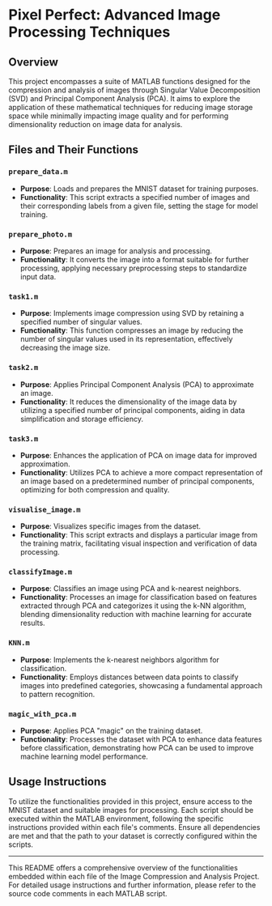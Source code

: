 # Pixel Perfect: Advanced Image Processing Techniques

## Overview
This project encompasses a suite of MATLAB functions designed for the compression and analysis of images through Singular Value Decomposition (SVD) and Principal Component Analysis (PCA). It aims to explore the application of these mathematical techniques for reducing image storage space while minimally impacting image quality and for performing dimensionality reduction on image data for analysis.

## Files and Their Functions

### `prepare_data.m`
- **Purpose**: Loads and prepares the MNIST dataset for training purposes.
- **Functionality**: This script extracts a specified number of images and their corresponding labels from a given file, setting the stage for model training.

### `prepare_photo.m`
- **Purpose**: Prepares an image for analysis and processing.
- **Functionality**: It converts the image into a format suitable for further processing, applying necessary preprocessing steps to standardize input data.

### `task1.m`
- **Purpose**: Implements image compression using SVD by retaining a specified number of singular values.
- **Functionality**: This function compresses an image by reducing the number of singular values used in its representation, effectively decreasing the image size.

### `task2.m`
- **Purpose**: Applies Principal Component Analysis (PCA) to approximate an image.
- **Functionality**: It reduces the dimensionality of the image data by utilizing a specified number of principal components, aiding in data simplification and storage efficiency.

### `task3.m`
- **Purpose**: Enhances the application of PCA on image data for improved approximation.
- **Functionality**: Utilizes PCA to achieve a more compact representation of an image based on a predetermined number of principal components, optimizing for both compression and quality.

### `visualise_image.m`
- **Purpose**: Visualizes specific images from the dataset.
- **Functionality**: This script extracts and displays a particular image from the training matrix, facilitating visual inspection and verification of data processing.

### `classifyImage.m`
- **Purpose**: Classifies an image using PCA and k-nearest neighbors.
- **Functionality**: Processes an image for classification based on features extracted through PCA and categorizes it using the k-NN algorithm, blending dimensionality reduction with machine learning for accurate results.

### `KNN.m`
- **Purpose**: Implements the k-nearest neighbors algorithm for classification.
- **Functionality**: Employs distances between data points to classify images into predefined categories, showcasing a fundamental approach to pattern recognition.

### `magic_with_pca.m`
- **Purpose**: Applies PCA "magic" on the training dataset.
- **Functionality**: Processes the dataset with PCA to enhance data features before classification, demonstrating how PCA can be used to improve machine learning model performance.

## Usage Instructions
To utilize the functionalities provided in this project, ensure access to the MNIST dataset and suitable images for processing. Each script should be executed within the MATLAB environment, following the specific instructions provided within each file's comments. Ensure all dependencies are met and that the path to your dataset is correctly configured within the scripts.

---

This README offers a comprehensive overview of the functionalities embedded within each file of the Image Compression and Analysis Project. For detailed usage instructions and further information, please refer to the source code comments in each MATLAB script.